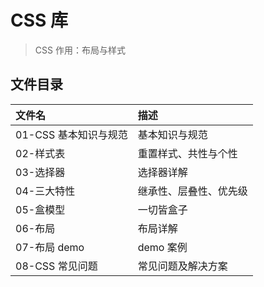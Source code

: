 # CSS 库

> CSS 作用：布局与样式

## 文件目录

| 文件名                | 描述                   |
| :-------------------- | :--------------------- |
| 01-CSS 基本知识与规范 | 基本知识与规范         |
| 02-样式表             | 重置样式、共性与个性   |
| 03-选择器             | 选择器详解             |
| 04-三大特性           | 继承性、层叠性、优先级 |
| 05-盒模型             | 一切皆盒子             |
| 06-布局               | 布局详解               |
| 07-布局 demo          | demo 案例              |
| 08-CSS 常见问题       | 常见问题及解决方案     |
